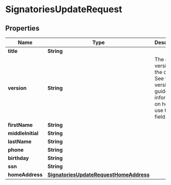 

# SignatoriesUpdateRequest


## Properties

| Name | Type | Description | Notes |
|------------ | ------------- | ------------- | -------------|
|**title** | **String** |  |  [optional] |
|**version** | **String** | The current version of the object. See the versioning guide for information on how to use this field. |  [optional] |
|**firstName** | **String** |  |  [optional] |
|**middleInitial** | **String** |  |  [optional] |
|**lastName** | **String** |  |  [optional] |
|**phone** | **String** |  |  [optional] |
|**birthday** | **String** |  |  [optional] |
|**ssn** | **String** |  |  [optional] |
|**homeAddress** | [**SignatoriesUpdateRequestHomeAddress**](SignatoriesUpdateRequestHomeAddress.md) |  |  [optional] |




